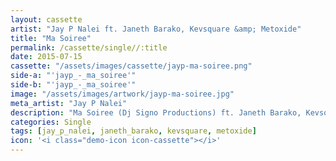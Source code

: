 ```yaml
---
layout: cassette
artist: "Jay P Nalei ft. Janeth Barako, Kevsquare &amp; Metoxide"
title: "Ma Soiree"
permalink: /cassette/single//:title
date: 2015-07-15
cassette: "/assets/images/cassette/jayp-ma-soiree.png"
side-a: "'jayp_-_ma_soiree'"
side-b: "'jayp_-_ma_soiree'"
image: "/assets/images/artwork/jayp-ma-soiree.jpg"
meta_artist: "Jay P Nalei"
description: "Ma Soiree (Dj Signo Productions) ft. Janeth Barako, Kevsquare &amp; Metoxide"
categories: Single
tags: [jay_p_nalei, janeth_barako, kevsquare, metoxide]
icon: '<i class="demo-icon icon-cassette"></i>'
---
```

